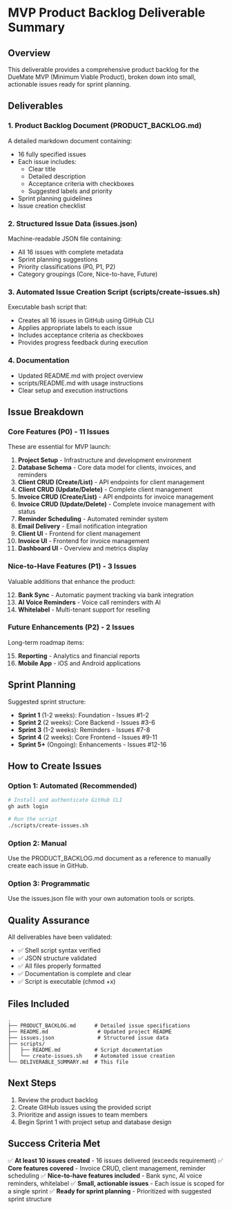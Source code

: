 # MVP Product Backlog Deliverable Summary

## Overview
This deliverable provides a comprehensive product backlog for the DueMate MVP (Minimum Viable Product), broken down into small, actionable issues ready for sprint planning.

## Deliverables

### 1. Product Backlog Document (PRODUCT_BACKLOG.md)
A detailed markdown document containing:
- 16 fully specified issues
- Each issue includes:
  - Clear title
  - Detailed description
  - Acceptance criteria with checkboxes
  - Suggested labels and priority
- Sprint planning guidelines
- Issue creation checklist

### 2. Structured Issue Data (issues.json)
Machine-readable JSON file containing:
- All 16 issues with complete metadata
- Sprint planning suggestions
- Priority classifications (P0, P1, P2)
- Category groupings (Core, Nice-to-have, Future)

### 3. Automated Issue Creation Script (scripts/create-issues.sh)
Executable bash script that:
- Creates all 16 issues in GitHub using GitHub CLI
- Applies appropriate labels to each issue
- Includes acceptance criteria as checkboxes
- Provides progress feedback during execution

### 4. Documentation
- Updated README.md with project overview
- scripts/README.md with usage instructions
- Clear setup and execution instructions

## Issue Breakdown

### Core Features (P0) - 11 Issues
These are essential for MVP launch:

1. **Project Setup** - Infrastructure and development environment
2. **Database Schema** - Core data model for clients, invoices, and reminders
3. **Client CRUD (Create/List)** - API endpoints for client management
4. **Client CRUD (Update/Delete)** - Complete client management
5. **Invoice CRUD (Create/List)** - API endpoints for invoice management
6. **Invoice CRUD (Update/Delete)** - Complete invoice management with status
7. **Reminder Scheduling** - Automated reminder system
8. **Email Delivery** - Email notification integration
9. **Client UI** - Frontend for client management
10. **Invoice UI** - Frontend for invoice management
11. **Dashboard UI** - Overview and metrics display

### Nice-to-Have Features (P1) - 3 Issues
Valuable additions that enhance the product:

12. **Bank Sync** - Automatic payment tracking via bank integration
13. **AI Voice Reminders** - Voice call reminders with AI
14. **Whitelabel** - Multi-tenant support for reselling

### Future Enhancements (P2) - 2 Issues
Long-term roadmap items:

15. **Reporting** - Analytics and financial reports
16. **Mobile App** - iOS and Android applications

## Sprint Planning

Suggested sprint structure:
- **Sprint 1** (1-2 weeks): Foundation - Issues #1-2
- **Sprint 2** (2 weeks): Core Backend - Issues #3-6
- **Sprint 3** (1-2 weeks): Reminders - Issues #7-8
- **Sprint 4** (2 weeks): Core Frontend - Issues #9-11
- **Sprint 5+** (Ongoing): Enhancements - Issues #12-16

## How to Create Issues

### Option 1: Automated (Recommended)
```bash
# Install and authenticate GitHub CLI
gh auth login

# Run the script
./scripts/create-issues.sh
```

### Option 2: Manual
Use the PRODUCT_BACKLOG.md document as a reference to manually create each issue in GitHub.

### Option 3: Programmatic
Use the issues.json file with your own automation tools or scripts.

## Quality Assurance

All deliverables have been validated:
- ✅ Shell script syntax verified
- ✅ JSON structure validated
- ✅ All files properly formatted
- ✅ Documentation is complete and clear
- ✅ Script is executable (chmod +x)

## Files Included

```
.
├── PRODUCT_BACKLOG.md      # Detailed issue specifications
├── README.md                # Updated project README
├── issues.json              # Structured issue data
├── scripts/
│   ├── README.md           # Script documentation
│   └── create-issues.sh    # Automated issue creation
└── DELIVERABLE_SUMMARY.md  # This file
```

## Next Steps

1. Review the product backlog
2. Create GitHub issues using the provided script
3. Prioritize and assign issues to team members
4. Begin Sprint 1 with project setup and database design

## Success Criteria Met

✅ **At least 10 issues created** - 16 issues delivered (exceeds requirement)
✅ **Core features covered** - Invoice CRUD, client management, reminder scheduling
✅ **Nice-to-have features included** - Bank sync, AI voice reminders, whitelabel
✅ **Small, actionable issues** - Each issue is scoped for a single sprint
✅ **Ready for sprint planning** - Prioritized with suggested sprint structure
